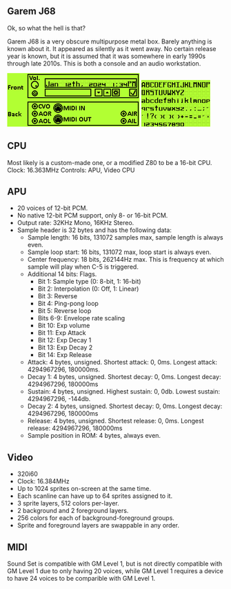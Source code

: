 ## Garem J68

Ok, so what the hell is that?

Garem J68 is a very obscure multipurpose metal box.
Barely anything is known about it.
It appeared as silently as it went away.
No certain release year is known, but it is assumed that it was somewhere in early 1990s through late 2010s.
This is both a console and an audio workstation.

![Garem J68.png](Garem%20J68.png)
![Garem J68 Font.png](Garem%20J68%20Font.png)

## CPU
Most likely is a custom-made one, or a modified Z80 to be a 16-bit CPU.
Clock: 16.363MHz
Controls: APU, Video CPU

## APU
* 20 voices of 12-bit PCM.
* No native 12-bit PCM support, only 8- or 16-bit PCM.
* Output rate: 32KHz Mono, 16KHz Stereo.
* Sample header is 32 bytes and has the following data:
  * Sample length: 16 bits, 131072 samples max, sample length is always even.
  * Sample loop start: 16 bits, 131072 max, loop start is always even.
  * Center frequency: 18 bits, 262144Hz max. This is frequency at which sample will play when C-5 is triggered.
  * Additional 14 bits: Flags.
    * Bit 1: Sample type (0: 8-bit, 1: 16-bit)
    * Bit 2: Interpolation (0: Off, 1: Linear)
    * Bit 3: Reverse
    * Bit 4: Ping-pong loop
    * Bit 5: Reverse loop
    * Bits 6-9: Envelope rate scaling
    * Bit 10: Exp volume
    * Bit 11: Exp Attack
    * Bit 12: Exp Decay 1
    * Bit 13: Exp Decay 2
    * Bit 14: Exp Release
  * Attack: 4 bytes, unsigned. Shortest attack: 0, 0ms. Longest attack: 4294967296, 180000ms.
  * Decay 1: 4 bytes, unsigned. Shortest decay: 0, 0ms. Longest decay: 4294967296, 180000ms
  * Sustain: 4 bytes, unsigned. Highest sustain: 0, 0db. Lowest sustain: 4294967296, -144db.
  * Decay 2: 4 bytes, unsigned. Shortest decay: 0, 0ms. Longest decay: 4294967296, 180000ms
  * Release: 4 bytes, unsigned. Shortest release: 0, 0ms. Longest release: 4294967296, 180000ms
  * Sample position in ROM: 4 bytes, always even.

## Video
* 320i60
* Clock: 16.384MHz
* Up to 1024 sprites on-screen at the same time.
* Each scanline can have up to 64 sprites assigned to it.
* 3 sprite layers, 512 colors per-layer.
* 2 background and 2 foreground layers.
* 256 colors for each of background-foreground groups.
* Sprite and foreground layers are swappable in any order.

## MIDI
Sound Set is compatible with GM Level 1,
but is not directly compatible with GM Level 1
due to only having 20 voices, while GM Level 1
requires a device to have 24 voices to be comparible
with GM Level 1.